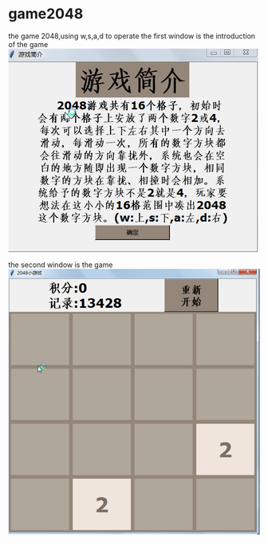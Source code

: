 # game2048
the game 2048,using w,s,a,d to operate
the first window is the introduction of the game
![startPicture](https://github.com/1219335257/game2048/raw/master/start.png)

the second window is the game
![gamePicture](https://github.com/1219335257/game2048/raw/master/game.png)
